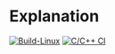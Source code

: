 # Explanation
[![Build-Linux](https://github.com/Manjunadh521/Explanation/actions/workflows/Build-Linux.yml/badge.svg)](https://github.com/Manjunadh521/Explanation/actions/workflows/Build-Linux.yml)
[![C/C++ CI](https://github.com/Manjunadh521/Explanation/actions/workflows/c-cpp.yml/badge.svg)](https://github.com/Manjunadh521/Explanation/actions/workflows/c-cpp.yml)
